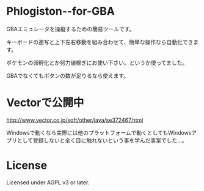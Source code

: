Phlogiston--for-GBA
===================
GBAエミュレータを操縦するための簡易ツールです。

キーボードの連写と上下左右移動を組み合わせて、簡単な操作なら自動化できます。

ポケモンの卵孵化とか努力値稼ぎにお使い下さい。というか使ってました。

GBAでなくてもボタンの数が足りるなら使えます。

Vectorで公開中
=====
http://www.vector.co.jp/soft/other/java/se372467.html

Windowsで動くなら実際には他のプラットフォームで動くとしてもWindowsアプリとして登録しないと全く目に触れないという事を学んだ事案でした…。

License
=====
Licensed under AGPL v3 or later.
